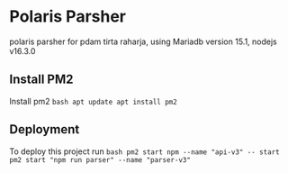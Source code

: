 # Polaris Parsher
polaris parsher for pdam tirta raharja, using Mariadb version 15.1, nodejs v16.3.0
## Install PM2
Install pm2 ```bash
  apt update
  apt install pm2 ```
    
## Deployment
To deploy this project run ```bash
  pm2 start npm --name "api-v3" -- start
  pm2 start "npm run parser" --name "parser-v3" ```
